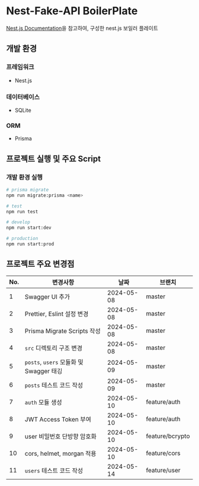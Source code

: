 # Nest-Fake-API BoilerPlate

[Nest.js Documentation](https://docs.nestjs.com/recipes/prisma)을 참고하여, 구성한 nest.js 보일러 플레이트

## 개발 환경

### 프레임워크

- Nest.js

### 데이터베이스

- SQLite

### ORM

- Prisma

## 프로젝트 실행 및 주요 Script

### 개발 환경 실행

```bash
# prisma migrate
npm run migrate:prisma <name>

# test
npm run test

# develop
npm run start:dev

# production
npm run start:prod
```

## 프로젝트 주요 변경점

| No. | 변경사항                              | 날짜         | 브랜치             | 
|-----|-----------------------------------|------------|-----------------|
| 1   | Swagger UI 추가                     | 2024-05-08 | master          |
| 2   | Prettier, Eslint 설정 변경            | 2024-05-08 | master          |
| 3   | Prisma Migrate Scripts 작성         | 2024-05-08 | master          |
| 4   | `src` 디렉토리 구조 변경                  | 2024-05-08 | master          |
| 5   | `posts`, `users` 모듈화 및 Swagger 태깅 | 2024-05-09 | master          |
| 6   | `posts` 테스트 코드 작성                 | 2024-05-09 | master          |
| 7   | `auth` 모듈 생성                      | 2024-05-10 | feature/auth    |
| 8   | JWT Access Token 부여               | 2024-05-10 | feature/auth    |
| 9   | user 비밀번호 단방향 암호화                 | 2024-05-10 | feature/bcrypto |
| 10  | cors, helmet, morgan 적용           | 2024-05-10 | feature/cors    |
| 11  | `users` 테스트 코드 작성                 | 2024-05-14 | feature/user    |